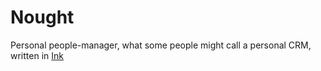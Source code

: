 # Nought

Personal people-manager, what some people might call a personal CRM, written in [Ink](https://github.com/thesephist/ink)

